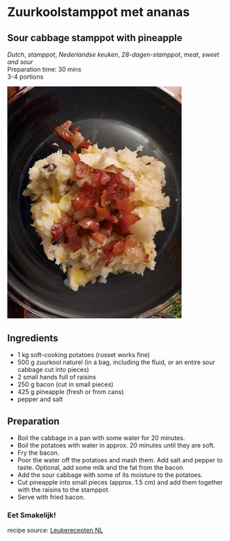 #  Zuurkoolstamppot met ananas 
## Sour cabbage stamppot with pineapple 
_Dutch_, _stamppot_, _Nederlandse keuken_, _28-dagen-stamppot_, _meat_, _sweet and sour_  
Preparation time: 30 mins  
3-4 portions  

<img src="images/dag-03_ zuurkoolstamppot.JPG" width="400">  

## Ingredients
* 1 kg soft-cooking potatoes (russet works fine)
* 500 g zuurkool naturel (in a bag, including the fluid, or an entire sour cabbage cut into pieces)
* 2 small hands full of raisins 
* 250 g bacon (cut in small pieces) 
* 425 g pineapple (fresh or from cans) 
* pepper and salt 

## Preparation
* Boil the cabbage in a pan with some water for 20 minutes. 
* Boil the potatoes with water in approx. 20 minutes until they are soft. 
* Fry the bacon. 
* Poor the water off the potatoes and mash them. Add salt and pepper to taste. Optional, add some milk and the fat from the bacon. 
* Add the sour cabbage with some of its moisture to the potatoes. 
* Cut pineapple into small pieces (approx. 1.5 cm) and add them together with the raisins to the stamppot. 
* Serve with fried bacon. 

### Eet Smakelijk!

recipe source: [Leukerecepten NL](https://www.leukerecepten.nl/recepten/zuurkoolstamppot-met-ananas/)

